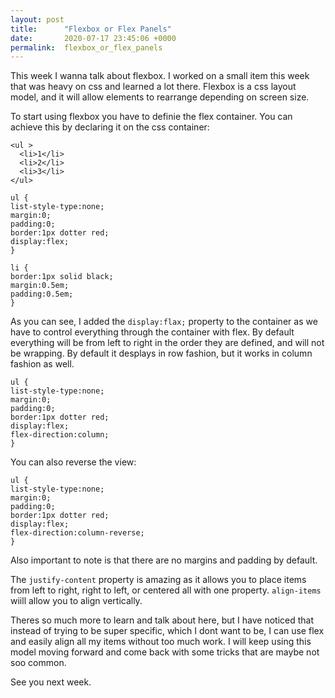 ```yaml
---
layout: post
title:      "Flexbox or Flex Panels"
date:       2020-07-17 23:45:06 +0000
permalink:  flexbox_or_flex_panels
---
```



This week I wanna talk about flexbox. I worked on a small item this week that was heavy on css and learned a lot there. Flexbox is a css layout model, and it will allow elements to rearrange depending on screen size.

To start using flexbox you have to definie the flex container. You can achieve this by declaring it on the css container:
```
<ul >
  <li>1</li>
  <li>2</li>
  <li>3</li>
</ul>

ul {
list-style-type:none;
margin:0;
padding:0;
border:1px dotter red;
display:flex;
}

li {
border:1px solid black;
margin:0.5em;
padding:0.5em;
}
```

As you can see, I added the `display:flax;` property to the container as we have to control everything through the container with flex. By default everything will be from left to right in the order they are defined, and will not be wrapping. By default it desplays in row fashion, but it works in column fashion as well.

```
ul {
list-style-type:none;
margin:0;
padding:0;
border:1px dotter red;
display:flex;
flex-direction:column;
}
```

You can also reverse the view:

```
ul {
list-style-type:none;
margin:0;
padding:0;
border:1px dotter red;
display:flex;
flex-direction:column-reverse;
}
```

Also important to note is that there are no margins and padding by default.

The `justify-content` property is amazing as it allows you to place items from left to right, right to left, or centered all with one property. `align-items` wiill allow you to align vertically. 

Theres so much more to learn and talk about here, but I have noticed that instead of trying to be super specific, which I dont want to be, I can use flex and easily align all my items without too much work. I will keep using this model moving forward and come back with some tricks that are maybe not soo common. 

See you next week.
